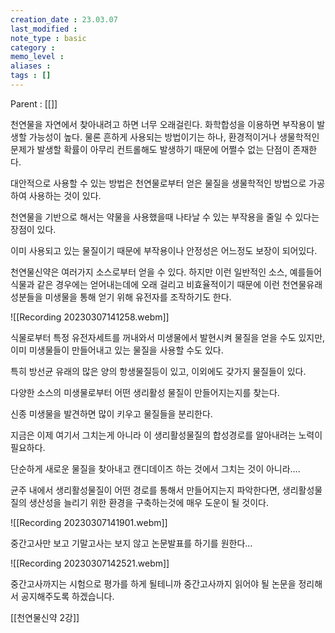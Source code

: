 ```yaml
---
creation_date : 23.03.07
last_modified :
note_type : basic
category :
memo_level :
aliases : 
tags : []
---
```


Parent : [[]]

천연물을 자연에서 찾아내려고 하면 너무 오래걸린다.
화학합성을 이용하면 부작용이 발생할 가능성이 높다.
	물론 흔하게 사용되는 방법이기는 하나, 환경적이거나 생물학적인 문제가 발생할 확률이 아무리 컨트롤해도 발생하기 때문에 어쩔수 없는 단점이 존재한다.

대안적으로 사용할 수 있는 방법은 천연물로부터 얻은 물질을 생물학적인 방법으로 가공하여 사용하는 것이 있다.

천연물을 기반으로 해서는 약물을 사용했을때 나타날 수 있는 부작용을 줄일 수 있다는 장점이 있다.

이미 사용되고 있는 물질이기 때문에 부작용이나 안정성은 어느정도 보장이 되어있다.

천연물신약은 여러가지 소스로부터 얻을 수 있다.
하지만 이런 일반적인 소스, 예를들어 식물과 같은 경우에는 얻어내는데에 오래 걸리고 비효율적이기 때문에 이런 천연물유래성분들을 미생물을 통해 얻기 위해 유전자를 조작하기도 한다.


![[Recording 20230307141258.webm]]

식물로부터 특정 유전자세트를 꺼내와서 미생물에서 발현시켜 물질을 얻을 수도 있지만, 이미 미생물들이 만들어내고 있는 물질을 사용할 수도 있다.

특히 방선균 유래의 많은 양의 항생물질등이 있고, 이외에도 갖가지 물질들이 있다.

다양한 소스의 미생물로부터 어떤 생리활성 물질이 만들어지는지를 찾는다.

신종 미생물을 발견하면 많이 키우고 물질들을 분리한다.

지금은 이제 여기서 그치는게 아니라 이 생리활성물질의 합성경로를 알아내려는 노력이 필요하다.

단순하게 새로운 물질을 찾아내고 캔디데이즈 하는 것에서 그치는 것이 아니라….

균주 내에서 생리활성물질이 어떤 경로를 통해서 만들어지는지 파악한다면, 생리활성물질의 생산성을 늘리기 위한 환경을 구축하는것에 매우 도운이 될 것이다.


![[Recording 20230307141901.webm]]

중간고사만 보고 기말고사는 보지 않고 논문발표를 하기를 원한다…


![[Recording 20230307142521.webm]]

중간고사까지는 시험으로 평가를 하게 될테니까
중간고사까지 읽어야 될 논문을 정리해서 공지해주도록 하겠습니다.

[[천연물신약 2강]]
